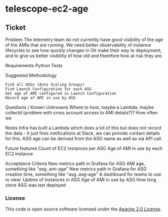 # telescope-ec2-age

## Ticket

Problem 
    The telemetry team do not currently have good visibility of the age of the AMIs that are running. We need better observability of instance lifecycles to see how quickly changes in Git make their way to deployment, and to give us better visibility of how old and therefore how at risk they are. 
 
Requirements
    Python
    Tests
 

Suggested Methodology
 
    Find all ASGs (Auto Scaling Groups)
    Find Launch Configuration for each ASG
    Get age of AMI configured in Launch Configuration
    Record age of AMI in use by ASG


Questions / Known Unknowns
    Where to host, maybe a Lambda, maybe collectd (problem with cross account access to AMI details?)?
    How often we 
 
Notes
    Infra has built a Lambda which does a lot of this but does not record the data - it just fires notifications at Slack, we can provide contact details for this.
    ASG age can be derived from the ASG name as well as via API call.
    
Future features
    Count of EC2 instances per ASG
    Age of AMI in use by each EC2 instance
 

Acceptance Criteria
    New metrics path in Grafana for ASG AMI age, something like "asg.<asg-base-name>.ami-age"
    New metrics path in Grafana for ASG creation time, something like "asg.<asg-base-name>.asg-age"
    A dashboard for teams to use to view:
    Uptime of instances in ASG
    Age of AMI in use by ASG
    How long since ASG was last deployed

    
### License

This code is open source software licensed under the [Apache 2.0 License]("http://www.apache.org/licenses/LICENSE-2.0.html").
